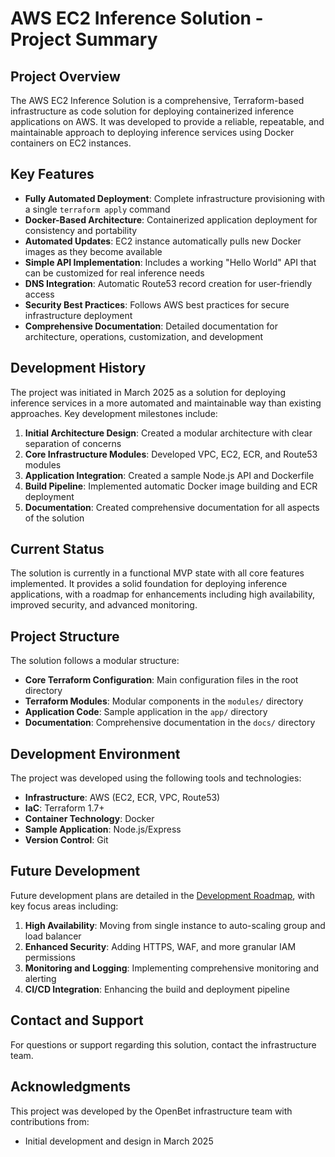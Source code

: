 # AWS EC2 Inference Solution - Project Summary

## Project Overview

The AWS EC2 Inference Solution is a comprehensive, Terraform-based infrastructure as code solution for deploying containerized inference applications on AWS. It was developed to provide a reliable, repeatable, and maintainable approach to deploying inference services using Docker containers on EC2 instances.

## Key Features

- **Fully Automated Deployment**: Complete infrastructure provisioning with a single `terraform apply` command
- **Docker-Based Architecture**: Containerized application deployment for consistency and portability
- **Automated Updates**: EC2 instance automatically pulls new Docker images as they become available
- **Simple API Implementation**: Includes a working "Hello World" API that can be customized for real inference needs
- **DNS Integration**: Automatic Route53 record creation for user-friendly access
- **Security Best Practices**: Follows AWS best practices for secure infrastructure deployment
- **Comprehensive Documentation**: Detailed documentation for architecture, operations, customization, and development

## Development History

The project was initiated in March 2025 as a solution for deploying inference services in a more automated and maintainable way than existing approaches. Key development milestones include:

1. **Initial Architecture Design**: Created a modular architecture with clear separation of concerns
2. **Core Infrastructure Modules**: Developed VPC, EC2, ECR, and Route53 modules
3. **Application Integration**: Created a sample Node.js API and Dockerfile
4. **Build Pipeline**: Implemented automatic Docker image building and ECR deployment
5. **Documentation**: Created comprehensive documentation for all aspects of the solution

## Current Status

The solution is currently in a functional MVP state with all core features implemented. It provides a solid foundation for deploying inference applications, with a roadmap for enhancements including high availability, improved security, and advanced monitoring.

## Project Structure

The solution follows a modular structure:

- **Core Terraform Configuration**: Main configuration files in the root directory
- **Terraform Modules**: Modular components in the `modules/` directory
- **Application Code**: Sample application in the `app/` directory
- **Documentation**: Comprehensive documentation in the `docs/` directory

## Development Environment

The project was developed using the following tools and technologies:

- **Infrastructure**: AWS (EC2, ECR, VPC, Route53)
- **IaC**: Terraform 1.7+
- **Container Technology**: Docker
- **Sample Application**: Node.js/Express
- **Version Control**: Git

## Future Development

Future development plans are detailed in the [Development Roadmap](./DEVELOPMENT_ROADMAP.md), with key focus areas including:

1. **High Availability**: Moving from single instance to auto-scaling group and load balancer
2. **Enhanced Security**: Adding HTTPS, WAF, and more granular IAM permissions
3. **Monitoring and Logging**: Implementing comprehensive monitoring and alerting
4. **CI/CD Integration**: Enhancing the build and deployment pipeline

## Contact and Support

For questions or support regarding this solution, contact the infrastructure team.

## Acknowledgments

This project was developed by the OpenBet infrastructure team with contributions from:

- Initial development and design in March 2025
